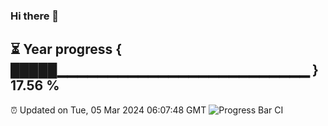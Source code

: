 ### Hi there 👋
⏳ Year progress { █████▁▁▁▁▁▁▁▁▁▁▁▁▁▁▁▁▁▁▁▁▁▁▁▁▁ } 17.56 %
---
⏰ Updated on Tue, 05 Mar 2024 06:07:48 GMT
![Progress Bar CI](https://github.com/Moyi321/Moyi321/workflows/Progress%20Bar%20CI/badge.svg)
